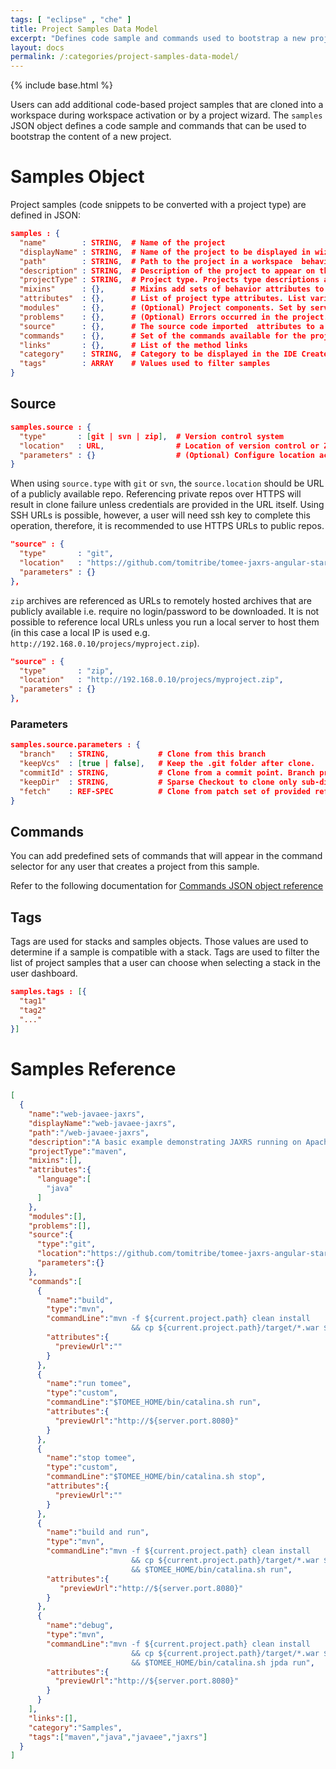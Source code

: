 ```yaml
---
tags: [ "eclipse" , "che" ]
title: Project Samples Data Model
excerpt: "Defines code sample and commands used to bootstrap a new project in a workspace."
layout: docs
permalink: /:categories/project-samples-data-model/
---
```

{% include base.html %}

Users can add additional code-based project samples that are cloned into a workspace during workspace activation or by a project wizard. The `samples` JSON object defines a code sample and commands that can be used to bootstrap the content of a new project.

# Samples Object
Project samples (code snippets to be converted with a project type) are defined in JSON:

```json  
samples : {
  "name"        : STRING,  # Name of the project
  "displayName" : STRING,  # Name of the project to be displayed in wizard
  "path"        : STRING,  # Path to the project in a workspace  behaviors
  "description" : STRING,  # Description of the project to appear on the dashboard
  "projectType" : STRING,  # Project type. Projects type descriptions are in the Factory docs
  "mixins"      : {},      # Mixins add sets of behavior attributes to a project.
  "attributes"  : {},      # List of project type attributes. List varies by type selected
  "modules"     : {},      # (Optional) Project components. Set by server
  "problems"    : {},      # (Optional) Errors occurred in the project. Set by server
  "source"      : {},      # The source code imported  attributes to a project
  "commands"    : {},      # Set of the commands available for the project.
  "links"       : {},      # List of the method links
  "category"    : STRING,  # Category to be displayed in the IDE Create Project wizard
  "tags"        : ARRAY    # Values used to filter samples
}

```

## Source

```json  
samples.source : {                    
  "type"       : [git | svn | zip],  # Version control system
  "location"   : URL,                # Location of version control or ZIP archive
  "parameters" : {}                  # (Optional) Configure location access - varies by type
}
```

When using `source.type` with `git` or `svn`, the `source.location` should be URL of a publicly available repo. Referencing private repos over HTTPS will result in clone failure unless credentials are provided in the URL itself. Using SSH URLs is possible, however, a user will need ssh key to complete this operation, therefore, it is recommended to use HTTPS URLs to public repos.

```json  
"source" : {                        
  "type"       : "git",                 
  "location"   : "https://github.com/tomitribe/tomee-jaxrs-angular-starter-project.git",
  "parameters" : {}                 
},
```

`zip` archives are referenced as URLs to remotely hosted archives that are publicly available i.e. require no login/password to be downloaded. It is not possible to reference local URLs unless you run a local server to host them (in this case a local IP is used e.g. `http://192.168.0.10/projecs/myproject.zip`).  

```json  
"source" : {                        
  "type"       : "zip",                  
  "location"   : "http://192.168.0.10/projecs/myproject.zip",
  "parameters" : {}
},
```

### Parameters

```json  
samples.source.parameters : {      
  "branch"   : STRING,           # Clone from this branch
  "keepVcs"  : [true | false],   # Keep the .git folder after clone.
  "commitId" : STRING,           # Clone from a commit point. Branch precedes this property
  "keepDir"  : STRING,           # Sparse Checkout to clone only sub-directory of repository
  "fetch"    : REF-SPEC          # Clone from patch set of provided ref-spec
}
```

## Commands
You can add predefined sets of commands that will appear in the command selector for any user that creates a project from this sample.

Refer to the following documentation for [Commands JSON object reference]({{base}}{{site.links["devops-runtime-stacks-data-model"]}}#Commands)

## Tags
Tags are used for stacks and samples objects. Those values are used to determine if a sample is compatible with a stack. Tags are used to filter the list of project samples that a user can choose when selecting a stack in the user dashboard.

```json  
samples.tags : [{        
  "tag1"                             
  "tag2"  
  "..."
}]
```

# Samples Reference

```json  
[  
  {  
    "name":"web-javaee-jaxrs",        
    "displayName":"web-javaee-jaxrs",
    "path":"/web-javaee-jaxrs",       
    "description":"A basic example demonstrating JAXRS running on Apache TomEE",
    "projectType":"maven",         
    "mixins":[],                      
    "attributes":{                    
      "language":[
        "java"
      ]
    },
    "modules":[],                     
    "problems":[],                   
    "source":{                        
      "type":"git",                  
      "location":"https://github.com/tomitribe/tomee-jaxrs-angular-starter-project.git",                         
      "parameters":{}                 
    },
    "commands":[                      
      {  
        "name":"build",               
        "type":"mvn",                 
        "commandLine":"mvn -f ${current.project.path} clean install
                           && cp ${current.project.path}/target/*.war $TOMEE_HOME/webapps/ROOT.war",   
        "attributes":{                
          "previewUrl":""             
        }
      },
      {  
        "name":"run tomee",       
        "type":"custom",        
        "commandLine":"$TOMEE_HOME/bin/catalina.sh run",
        "attributes":{  
          "previewUrl":"http://${server.port.8080}"
        }
      },
      {  
        "name":"stop tomee",       
        "type":"custom",      
        "commandLine":"$TOMEE_HOME/bin/catalina.sh stop",
        "attributes":{  
          "previewUrl":""
        }
      },
      {  
        "name":"build and run",
        "type":"mvn",
        "commandLine":"mvn -f ${current.project.path} clean install
                           && cp ${current.project.path}/target/*.war $TOMEE_HOME/webapps/ROOT.war
                           && $TOMEE_HOME/bin/catalina.sh run",
        "attributes":{  
           "previewUrl":"http://${server.port.8080}"
        }
      },
      {  
        "name":"debug",        
        "type":"mvn",        
        "commandLine":"mvn -f ${current.project.path} clean install
                           && cp ${current.project.path}/target/*.war $TOMEE_HOME/webapps/ROOT.war
                           && $TOMEE_HOME/bin/catalina.sh jpda run",        
        "attributes":{  
          "previewUrl":"http://${server.port.8080}"
        }
      }
    ],
    "links":[],
    "category":"Samples",
    "tags":["maven","java","javaee","jaxrs"]
  }
]
```
